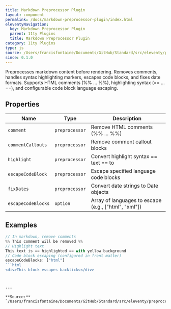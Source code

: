 ```yaml
---
title: Markdown Preprocessor Plugin
layout: component
permalink: /docs/markdown-preprocessor-plugin/index.html
eleventyNavigation:
  key: Markdown Preprocessor Plugin
  parent: 11ty Plugins
  title: Markdown Preprocessor Plugin
category: 11ty Plugins
type: js
source: /Users/francisfontaine/Documents/GitHub/Standard/src/eleventy/preprocessor.js
since: 0.1.0
---
```


Preprocesses markdown content before rendering. Removes comments,
handles syntax highlighting markers, escapes code blocks, and fixes date formats.
Supports HTML comments (%% ... %%), highlighting syntax (== ... ==), and
configurable code block language escaping.

## Properties

| Name | Type | Description |
|------|------|-------------|
| `comment` | `preprocessor` | Remove HTML comments (%% ... %%) |
| `commentCallouts` | `preprocessor` | Remove comment callout blocks |
| `highlight` | `preprocessor` | Convert highlight syntax == text == to <mark> |
| `escapeCodeBlock` | `preprocessor` | Escape specified language code blocks |
| `fixDates` | `preprocessor` | Convert date strings to Date objects |
| `escapeCodeBlocks` | `option` | Array of languages to escape (e.g., ["html", "xml"]) |

## Examples

```js
// In markdown, remove comments
%% This comment will be removed %%
// Highlight text
This text is == highlighted == with yellow background
// Code block escaping (configured in front matter)
escapeCodeBlocks: ["html"]
```html
<div>This block escapes backticks</div>
```
```


---

**Source:** `/Users/francisfontaine/Documents/GitHub/Standard/src/eleventy/preprocessor.js`
